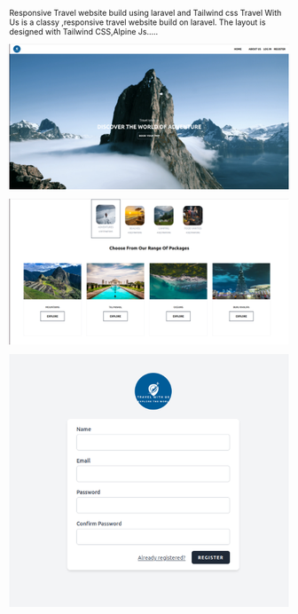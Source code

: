 Responsive Travel website build using laravel and Tailwind css
Travel With Us is a classy ,responsive travel website build on laravel.
The layout is designed with Tailwind CSS,Alpine Js.....

<p align="center">
  <img src="travel/public/images/screenshots/screen1.png" alt="GitHub Logo">
</p>

<p align="center">
  <img src="travel/public/images/screenshots/screen2.png" alt="GitHub Logo">
</p>
<p align="center">
  <img src="travel/public/images/screenshots/screen3.png" alt="GitHub Logo">
</p>
